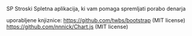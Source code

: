 SP Stroski
Spletna aplikacija, ki vam pomaga spremljati porabo denarja









uporabljene knjiznice:
https://github.com/twbs/bootstrap   (MIT license)
https://github.com/nnnick/Chart.js  (MIT license)
